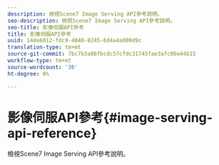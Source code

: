 ```yaml
---
description: 檢視Scene7 Image Serving API參考說明。
seo-description: 檢視Scene7 Image Serving API參考說明。
seo-title: 影像伺服API參考
title: 影像伺服API參考
uuid: 144e6012-fdc9-4840-8245-6d4a4a009d9c
translation-type: tm+mt
source-git-commit: 7bc7b3a86fbcdc57cfdc31745fae3afc06e44b15
workflow-type: tm+mt
source-wordcount: '36'
ht-degree: 0%

---
```



# 影像伺服API參考{#image-serving-api-reference}

檢視Scene7 Image Serving API參考說明。

